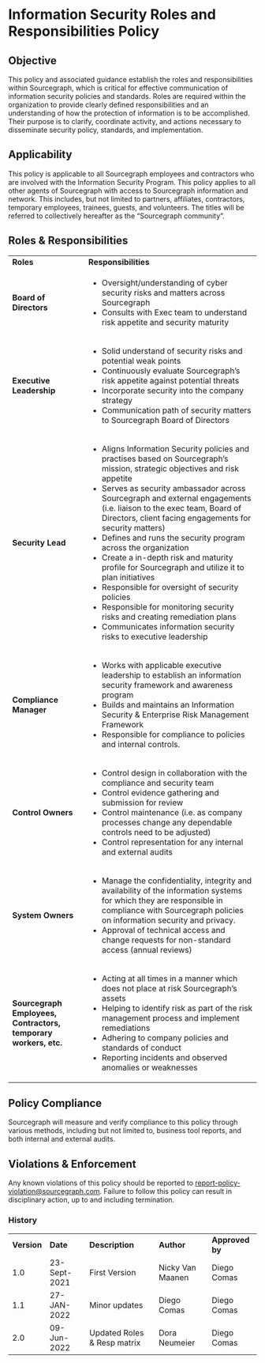 # **Information Security Roles and Responsibilities Policy**

## **Objective**

This policy and associated guidance establish the roles and responsibilities within Sourcegraph, which is critical for effective communication of information security policies and standards. Roles are required within the organization to provide clearly defined responsibilities and an understanding of how the protection of information is to be accomplished. Their purpose is to clarify, coordinate activity, and actions necessary to disseminate security policy, standards, and implementation.

## **Applicability**

This policy is applicable to all Sourcegraph employees and contractors who are involved with the Information Security Program. This policy applies to all other agents of Sourcegraph with access to Sourcegraph information and network. This includes, but not limited to partners, affiliates, contractors, temporary employees, trainees, guests, and volunteers. The titles will be referred to collectively hereafter as the “Sourcegraph community”.

## **Roles & Responsibilities**

<table>
  <tr>
   <td><strong>Roles</strong>
   </td>
   <td><strong>Responsibilities</strong>
   </td>
  </tr>
  <tr>
   <td><strong>Board of Directors</strong>
   </td>
   <td>
<ul>

<li>Oversight/understanding of cyber security risks and matters across Sourcegraph

<li>Consults with Exec team to understand risk appetite and security maturity  
</li>
</ul>
   </td>
  </tr>
  <tr>
   <td><strong>Executive Leadership</strong>
   </td>
   <td>
<ul>

<li>Solid understand of security risks and potential weak points

<li>Continuously evaluate Sourcegraph’s risk appetite against potential threats

<li>Incorporate security into the company strategy

<li>Communication path of security matters to Sourcegraph Board of Directors
</li>
</ul>
   </td>
  </tr>
  <tr>
   <td><strong>Security Lead</strong>
   </td>
   <td>
<ul>

<li>Aligns Information Security policies and practises based on Sourcegraph’s mission, strategic objectives and risk appetite

<li>Serves as security ambassador across Sourcegraph and external engagements (i.e. liaison to the exec team, Board of Directors, client facing engagements for security matters)

<li>Defines and runs the security program across the organization

<li>Create a in-depth risk and maturity profile for Sourcegraph and utilize it to plan initiatives

<li>Responsible for oversight of security policies

<li>Responsible for monitoring security risks and creating remediation plans

<li>Communicates information security risks to executive leadership
</li>
</ul>
   </td>
  </tr>
  <tr>
   <td><strong>Compliance Manager</strong>
   </td>
   <td>
<ul>

<li>Works with applicable executive leadership to establish an information security framework and awareness program

<li>Builds and maintains an Information Security & Enterprise Risk Management Framework

<li>Responsible for compliance to policies and internal controls. 
</li>
</ul>
   </td>
  </tr>
  <tr>
   <td><strong>Control Owners</strong>
   </td>
   <td>
<ul>

<li>Control design in collaboration with the compliance and security team

<li>Control evidence gathering and submission for review

<li>Control maintenance (i.e. as company processes change any dependable controls need to be adjusted)

<li>Control representation for any internal and external audits
</li>
</ul>
   </td>
  </tr>
  <tr>
   <td><strong>System Owners</strong>
   </td>
   <td>
<ul>

<li>Manage the confidentiality, integrity and availability of the information systems for which they are responsible in compliance with Sourcegraph policies on information security and privacy.

<li>Approval of technical access and change requests for non-standard access (annual reviews)
</li>
</ul>
   </td>
  </tr>
  <tr>
   <td><strong>Sourcegraph Employees, Contractors, temporary workers, etc.</strong> 
   </td>
   <td>
<ul>

<li>Acting at all times in a manner which does not place at risk Sourcegraph’s assets

<li>Helping to identify risk as part of the risk management process and implement remediations

<li>Adhering to company policies and standards of conduct

<li>Reporting incidents and observed anomalies or weaknesses
</li>
</ul>
   </td>
  </tr>
</table>

## **Policy Compliance**

Sourcegraph will measure and verify compliance to this policy through various methods, including but not limited to, business tool reports, and both internal and external audits.

## **Violations & Enforcement**

Any known violations of this policy should be reported to report-policy-violation@sourcegraph.com. Failure to follow this policy can result in disciplinary action, up to and including termination.

### **History**

<table>
  <tr>
   <td><strong>Version</strong>
   </td>
   <td><strong>Date</strong>
   </td>
   <td><strong>Description</strong>
   </td>
   <td><strong>Author</strong>
   </td>
   <td><strong>Approved by</strong>
   </td>
  </tr>
  <tr>
   <td>1.0
   </td>
   <td>23-Sept-2021
   </td>
   <td>First Version
   </td>
   <td>Nicky Van Maanen
   </td>
   <td>Diego Comas
   </td>
  </tr>
  <tr>
   <td>1.1
   </td>
   <td>27-JAN-2022
   </td>
   <td>Minor updates
   </td>
   <td>Diego Comas
   </td>
   <td>Diego Comas
   </td>
  </tr>
  <tr>
   <td>2.0
   </td>
   <td>09-Jun-2022
   </td>
   <td>Updated Roles & Resp matrix 
   </td>
   <td>Dora Neumeier
   </td>
   <td>Diego Comas
   </td>
  </tr>
</table>
